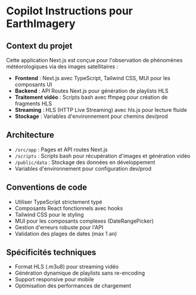 # Copilot Instructions pour EarthImagery

<!-- Use this file to provide workspace-specific custom instructions to Copilot. For more details, visit https://code.visualstudio.com/docs/copilot/copilot-customization#_use-a-githubcopilotinstructionsmd-file -->

## Context du projet

Cette application Next.js est conçue pour l'observation de phénomènes météorologiques via des images satellitaires :

- **Frontend** : Next.js avec TypeScript, Tailwind CSS, MUI pour les composants UI
- **Backend** : API Routes Next.js pour génération de playlists HLS
- **Traitement vidéo** : Scripts bash avec ffmpeg pour création de fragments HLS 
- **Streaming** : HLS (HTTP Live Streaming) avec hls.js pour lecture fluide
- **Stockage** : Variables d'environnement pour chemins dev/prod

## Architecture

- `/src/app` : Pages et API routes Next.js
- `/scripts` : Scripts bash pour récupération d'images et génération vidéo
- `/public/data` : Stockage des données en développement
- Variables d'environnement pour configuration dev/prod

## Conventions de code

- Utiliser TypeScript strictement typé
- Composants React fonctionnels avec hooks
- Tailwind CSS pour le styling
- MUI pour les composants complexes (DateRangePicker)
- Gestion d'erreurs robuste pour l'API
- Validation des plages de dates (max 1 an)

## Spécificités techniques

- Format HLS (.m3u8) pour streaming vidéo
- Génération dynamique de playlists sans re-encoding
- Support responsive pour mobile
- Optimisation des performances de chargement
